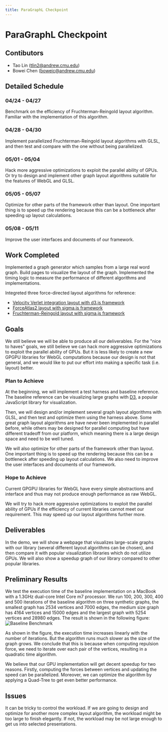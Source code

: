 ```yaml
---
title: ParaGraphL Checkpoint
---
```


# ParaGraphL Checkpoint
## Contibutors
- Tao Lin (<tlin2@andrew.cmu.edu>)
- Bowei Chen (<boweic@andrew.cmu.edu>)

## Detailed Schedule

### 04/24 - 04/27
Benchmark on the efficiency of Fruchterman-Reingold layout algorithm. Familiar with the implementation of this algorithm.
### 04/28 - 04/30
Implement parallelized Fruchterman-Reingold layout algorithms with GLSL, and then test and compare with the one without being parallelized.
### 05/01 - 05/04
Hack more aggressive optimizations to exploit the parallel ability of GPUs. Or try to design and implement other graph layout algorithms suitable for the features of WebGL and GLSL.
### 05/05 - 05/07
Optimize for other parts of the framework other than layout. One important thing is to speed up the rendering because this can be a bottleneck after speeding up layout calculations.
### 05/08 - 05/11
Improve the user interfaces and documents of our framework.

## Work Completed
Implemented a graph generator which samples from a large real word graph. Build pages to visualize the layout of the graph. Implemented the timing logic to measure the performance of different algorithms and implementations.

Integreted three force-directed layout algorithms for reference:
- [Velocity Verlet integration layout with d3.js framework](https://github.com/d3/d3-force)
- [ForceAtlas2 layout with sigma.js framework](https://github.com/jacomyal/sigma.js/tree/master/plugins/sigma.layout.forceAtlas2)
- [Fruchterman-Reingold layout with sigma.js framework](https://github.com/Linkurious/linkurious.js/tree/master/plugins/sigma.layouts.fruchtermanReingold)

## Goals
We still believe we will be able to produce all our deliverables. For the "nice to haves" goals, we still believe we can hack more aggressive optimizations to exploit the parallel ability of GPUs. But it is less likely to create a new GPGPU libraries for WebGL computations because our design is not that general, and we would like to put our effort into making a specific task (i.e. layout) better.

### Plan to Achieve

At the beginning, we will implement a test harness and baseline reference. The baseline reference can be visualizing large graphs with [D3](https://d3js.org/), a popular JavaScript library for visualization.

Then, we will design and/or implement several graph layout algorithms with GLSL, and then test and optimize them using the harness above. Some great graph layout algorithms are have never been implemented in parallel before, while others may be designed for parallel computing but have different tradeoff from our platform, which meaning there is a large design space and need to be well tuned.

We will also optimize for other parts of the framework other than layout. One important thing is to speed up the rendering because this can be a bottleneck after speeding up layout calculations. We also need to improve the user interfaces and documents of our framework.

### Hope to Achieve
Current GPGPU libraries for WebGL have every simple abstractions and interface and thus may not produce enough performance as raw WebGL.

We will try to hack more aggressive optimizations to exploit the parallel ability of GPUs if the efficiency of current libraries cannot meet our requirement. This may speed up our layout algorithms further more.

## Deliverables
In the demo, we will show a webpage that visualizes large-scale graphs with our library (several different layout algorithms can be chosen), and then compare it with popular visualization libraries which do not utilize GPUs. We will also show a speedup graph of our library compared to other popular libraries.

## Preliminary Results

We test the execution time of the baseline implementation on a MacBook with a 1.3GHz dual-core Intel Core m7 processor. We run 100, 200, 300, 400 and 500 iterations of the baseline algorithm on three synthetic graphs, the smallest graph has 2534 vertices and 7000 edges, the medium size graph has 4164 vertices and 15000 edges and the largest graph with 5254 vertices and  28980 edges. The result is shown in the following figure:
![](https://raw.githubusercontent.com/nblintao/ParaGraphL/master/docs/baseline_benchmark.png "Baseline Benchmark")

As shown in the figure, the execution time increases linearly with the number of iterations. But the algorithm runs much slower as the size of the graph grows. We conclude that this is because when computing repulsion force, we need to iterate over each pair of the vertices, resulting in a quadratic time algorithm.

We believe that our GPU implementation will get decent speedup for two reasons. Firstly, computing the forces between vertices and updating the speed can be parallelized. Moreover, we can optimize the algorithm by applying a Quad-Tree to get even better performance.

## Issues
It can be tricky to control the workload. If we are going to design and optimize for another more complex layout algorithm, the workload might be too large to finish elegantly. If not, the workload may be not large enough to get us into selected presentations.

